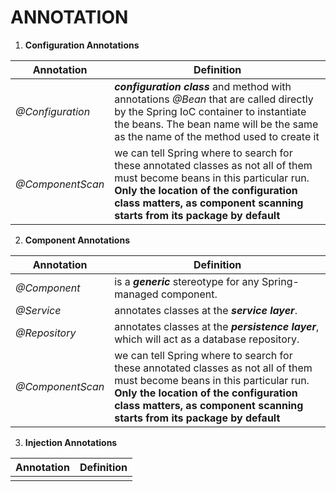 # ANNOTATION
1.  **Configuration Annotations**

|  Annotation |  Definition |   
|---|---|
|  _@Configuration_ |   _**configuration class**_ and method with annotations _@Bean_ that are called directly by the Spring IoC container to instantiate the beans. The bean name will be the same as the name of the method used to create it |
| _@ComponentScan_  |  we can tell Spring where to search for these annotated classes as not all of them must become beans in this particular run. **Only the location of the configuration class matters, as component scanning starts from its package by default** | 

2. **Component Annotations**

| Annotation  | Definition  | 
|---|---|
|_@Component_|is a _**generic**_ stereotype for any Spring-managed component.|
|_@Service_|annotates classes at the _**service layer**_.|
|_@Repository_|annotates classes at the _**persistence layer**_, which will act as a database repository.|
| _@ComponentScan_  |  we can tell Spring where to search for these annotated classes as not all of them must become beans in this particular run. **Only the location of the configuration class matters, as component scanning starts from its package by default** | 

3. **Injection Annotations**

|Annotation|Definition|
|---|---|
|||




<!--stackedit_data:
eyJoaXN0b3J5IjpbLTE1NjI2NTQ2OTgsMTIwNDY4NDUzOSw5Mz
g0MDUwMzMsLTIwNjI1NzEzMDQsNDE5MTQ0NjgxLDI0MTMzMzQ1
NF19
-->